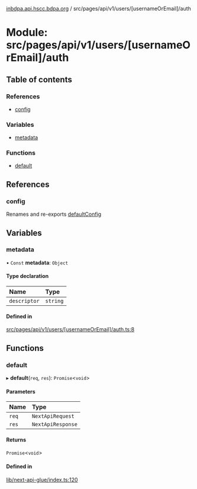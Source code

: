 [inbdpa.api.hscc.bdpa.org](../README.md) / src/pages/api/v1/users/[usernameOrEmail]/auth

# Module: src/pages/api/v1/users/[usernameOrEmail]/auth

## Table of contents

### References

- [config](src_pages_api_v1_users__usernameOrEmail__auth.md#config)

### Variables

- [metadata](src_pages_api_v1_users__usernameOrEmail__auth.md#metadata)

### Functions

- [default](src_pages_api_v1_users__usernameOrEmail__auth.md#default)

## References

### config

Renames and re-exports [defaultConfig](src_backend_api.md#defaultconfig)

## Variables

### metadata

• `Const` **metadata**: `Object`

#### Type declaration

| Name | Type |
| :------ | :------ |
| `descriptor` | `string` |

#### Defined in

[src/pages/api/v1/users/[usernameOrEmail]/auth.ts:8](https://github.com/nhscc/inbdpa.api.hscc.bdpa.org/blob/742232e/src/pages/api/v1/users/[usernameOrEmail]/auth.ts#L8)

## Functions

### default

▸ **default**(`req`, `res`): `Promise`<`void`\>

#### Parameters

| Name | Type |
| :------ | :------ |
| `req` | `NextApiRequest` |
| `res` | `NextApiResponse` |

#### Returns

`Promise`<`void`\>

#### Defined in

[lib/next-api-glue/index.ts:120](https://github.com/nhscc/inbdpa.api.hscc.bdpa.org/blob/742232e/lib/next-api-glue/index.ts#L120)
